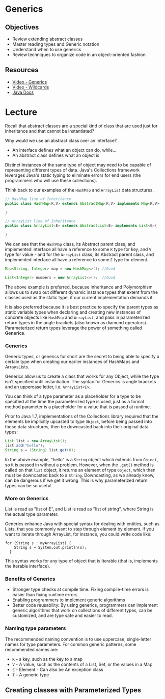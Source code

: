 # Generics

## Objectives

* Review extending abstract classes
* Master reading types and Generic notation
* Understand when to use generics
* Review techniques to organize code in an object-oriented fashion.

## Resources

* [Video - Generics](https://www.youtube.com/watch?v=rOBtgaXaba0)
* [Video - Wildcards](https://www.youtube.com/watch?v=QqLBp7MdkEU)
* [Java Docs](https://docs.oracle.com/javase/tutorial/java/generics/types.html)

# Lecture

Recall that abstract classes are a special kind of class that are used just for inheritance and that cannot be instantiated?

Why would we use an abstract class over an interface? 
* An interface defines what an object can do, while... 
* An abstract class defines what an object is.

Distinct instances of the same type of object may need to be capable of representing different types of data. Java's Collections framework leverages Java's static typing to eliminate errors for end users (the programmers who will use these collections).

Think back to our examples of the `HashMap` and `ArrayList` data structures.

```java
// HashMap line of Inheritance
public class HashMap<K,V> extends AbstractMap<K,V> implements Map<K,V>{

}
```
```java
// ArrayList line of Inheritance
public class ArrayList<E> extends AbstractList<E> implements List<E>{

}
```

We can see that the `HashMap` class, its Abstract parent class, and implemented interface all have a reference to some `K` type for key, and `V` type for value - and for the `ArrayList` class, its Abstract parent class, and implemented interface all have a reference to some `E` type for element. 

```java
Map<String, Integer> map = new HashMap<>(); //Good

List<Integer> numbers = new ArrayList<>();  //Good
```

The above example is preferred, because Inheritance and Polymorphism allows us to swap out different dynamic instance types that extent from the classes used as the static type, if our current implementation demands it. 

It is also preferred because it is best practice to specify the parent types as static variable types when declaring and creating new instances of concrete objects like `HashMap` and `ArrayList`, and pass in parameterized return types in the angle brackets (also known as diamond operators). Parameterized return types leverage the power of something called **Generics**.

### Generics

Generic types, or generics for short are the secret to being able to specify a certain type when creating our earlier instances of HashMaps and ArraysLists.

Generics allow us to create a class that works for any Object, while the type isn't specified until instantiation. The syntax for Generics is angle brackets and an uppercase letter, i.e. `ArrayList<E>`.

You can think of a type parameter as a placeholder for a type to be specified at the time the parameterized type is used, just as a formal method parameter is a placeholder for a value that is passed at runtime.

Prior to Java 1.7, implementations of the Collections library required that the elements be implicitly upcasted to type `Object`, before being passed into these data structures, then be downcasted back into their original data types:

```java
List list = new ArrayList();
list.add("hello");
String s = (String) list.get(0);
```
In the above example, "hello" is a `String` object which extends from `Object`, so it is passed in without a problem. However, when the `.get()` method is called on that `list` object, it returns an element of type `Object`, which then must be downcasted back to a `String`. Downcasting, as we already know, can be dangerous if we get it wrong. This is why parameterized return types can be so useful.

### More on Generics

List<E> is read as "list of E", and List<String> is read as "list of string", where String is the actual type parameter.

Generics enhance Java with special syntax for dealing with entities, such as Lists, that you commonly want to step through element by element. If you want to iterate through ArrayList, for instance, you could write code like:

```
for (String s : myArrayList) {
    String s = System.out.println(s);
  }
```

This syntax works for any type of object that is Iterable (that is, implements the Iterable interface).

### Benefits of Generics

* Stronger type checks at compile time. Fixing compile-time errors is easier than fixing runtime errors
* Enabling programmers to implement generic algorithms
* Better code reusability: By using generics, programmers can implement generic algorithms that work on collections of different types, can be customized, and are type safe and easier to read.

### Naming type parameters

The recommended naming convention is to use uppercase, single-letter names for type parameters. For common generic patterns, some recommended names are:

* `K` - a key, such as the key to a map
* `V` - A value, such as the contents of a List, Set, or the values in a Map
* `E` - Element - Can also be An exception class
* `T` - A generic type

## Creating classes with Parameterized Types


